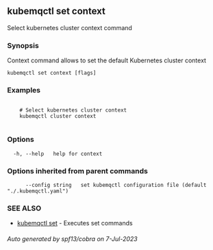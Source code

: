 ## kubemqctl set context

Select kubernetes cluster context command

### Synopsis

Context command allows to set the default Kubernetes cluster context

```
kubemqctl set context [flags]
```

### Examples

```

	# Select kubernetes cluster context
	kubemqctl cluster context


```

### Options

```
  -h, --help   help for context
```

### Options inherited from parent commands

```
      --config string   set kubemqctl configuration file (default "./.kubemqctl.yaml")
```

### SEE ALSO

* [kubemqctl set](kubemqctl_set.md)	 - Executes set commands

###### Auto generated by spf13/cobra on 7-Jul-2023
